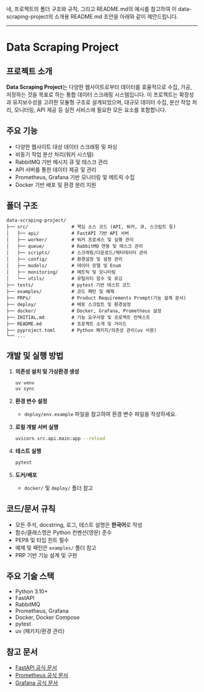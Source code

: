 네, 프로젝트의 폴더 구조와 규칙, 그리고 README.md의 예시를 참고하여 이 data-scraping-project의 소개용 README.md 초안을 아래와 같이 제안드립니다.

---

# Data Scraping Project

## 프로젝트 소개

**Data Scraping Project**는 다양한 웹사이트로부터 데이터를 효율적으로 수집, 가공, 저장하는 것을 목표로 하는 통합 데이터 스크래핑 시스템입니다. 이 프로젝트는 확장성과 유지보수성을 고려한 모듈형 구조로 설계되었으며, 대규모 데이터 수집, 분산 작업 처리, 모니터링, API 제공 등 실전 서비스에 필요한 모든 요소를 포함합니다.

## 주요 기능

- 다양한 웹사이트 대상 데이터 스크래핑 및 파싱
- 비동기 작업 분산 처리(워커 시스템)
- RabbitMQ 기반 메시지 큐 및 태스크 관리
- API 서버를 통한 데이터 제공 및 관리
- Prometheus, Grafana 기반 모니터링 및 메트릭 수집
- Docker 기반 배포 및 환경 분리 지원

## 폴더 구조

```
data-scraping-project/
├── src/                # 핵심 소스 코드 (API, 워커, 큐, 스크립트 등)
│   ├── api/            # FastAPI 기반 API 서버
│   ├── worker/         # 워커 프로세스 및 실행 관리
│   ├── queue/          # RabbitMQ 연동 및 태스크 관리
│   ├── scripts/        # 스크래핑/다운로드/메타데이터 관리
│   ├── config/         # 환경설정 및 설정 관리
│   ├── models/         # 데이터 모델 및 Enum
│   ├── monitoring/     # 메트릭 및 모니터링
│   └── utils/          # 유틸리티 함수 및 로깅
├── tests/              # pytest 기반 테스트 코드
├── examples/           # 코드 패턴 및 예제
├── PRPs/               # Product Requirements Prompt(기능 설계 문서)
├── deploy/             # 배포 스크립트 및 환경설정
├── docker/             # Docker, Grafana, Prometheus 설정
├── INITIAL.md          # 기능 요구사항 및 프로젝트 컨텍스트
├── README.md           # 프로젝트 소개 및 가이드
├── pyproject.toml      # Python 패키지/의존성 관리(uv 사용)
└── ...
```

## 개발 및 실행 방법

1. **의존성 설치 및 가상환경 생성**

   ```bash
   uv venv
   uv sync
   ```

2. **환경 변수 설정**

   - `deploy/env.example` 파일을 참고하여 환경 변수 파일을 작성하세요.

3. **로컬 개발 서버 실행**

   ```bash
   uvicorn src.api.main:app --reload
   ```

4. **테스트 실행**

   ```bash
   pytest
   ```

5. **도커/배포**
   - `docker/` 및 `deploy/` 폴더 참고

## 코드/문서 규칙

- 모든 주석, docstring, 로그, 테스트 설명은 **한국어**로 작성
- 함수/클래스명은 Python 컨벤션(영문) 준수
- PEP8 및 타입 힌트 필수
- 예제 및 패턴은 `examples/` 폴더 참고
- PRP 기반 기능 설계 및 구현

## 주요 기술 스택

- Python 3.10+
- FastAPI
- RabbitMQ
- Prometheus, Grafana
- Docker, Docker Compose
- pytest
- uv (패키지/환경 관리)

## 참고 문서

- [FastAPI 공식 문서](https://fastapi.tiangolo.com/ko/)
- [Prometheus 공식 문서](https://prometheus.io/docs/introduction/overview/)
- [Grafana 공식 문서](https://grafana.com/docs/)
